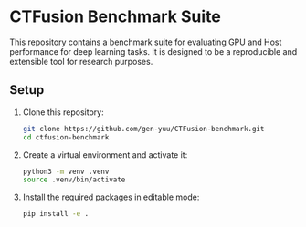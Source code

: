 # CTFusion Benchmark Suite

This repository contains a benchmark suite for evaluating GPU and Host performance for deep learning tasks.
It is designed to be a reproducible and extensible tool for research purposes.

## Setup

1. Clone this repository:
   ```bash
   git clone https://github.com/gen-yuu/CTFusion-benchmark.git
   cd ctfusion-benchmark
   ```
2. Create a virtual environment and activate it:

   ```bash
   python3 -m venv .venv
   source .venv/bin/activate
   ```

3. Install the required packages in editable mode:

   ```bash
   pip install -e .
   ```

